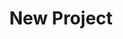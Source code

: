---
description: Creation of a new data project
id_: newproject
issues:
- num: 60
  title: polygons of hungarian election zones
  url: https://github.com/sscu-budapest/sscu-budapest.github.io/issues/60
- num: 13
  title: Twitter API
  url: https://github.com/sscu-budapest/sscu-budapest.github.io/issues/13
- num: 44
  title: Collect screenplay data for either nlp or character networks for films /
    TV series
  url: https://github.com/sscu-budapest/sscu-budapest.github.io/issues/44
- num: 41
  title: Python Package Index
  url: https://github.com/sscu-budapest/sscu-budapest.github.io/issues/41
- num: 58
  title: ingatlan.com dataset
  url: https://github.com/sscu-budapest/sscu-budapest.github.io/issues/58
- num: 16
  title: GitHub
  url: https://github.com/sscu-budapest/sscu-budapest.github.io/issues/16
- num: 36
  title: Portfolio forum dataset creation
  url: https://github.com/sscu-budapest/sscu-budapest.github.io/issues/36
layout: label
parent: Reports
title: New Project
---